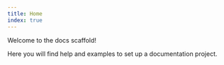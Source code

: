 ```yaml
---
title: Home
index: true
---
```

Welcome to the docs scaffold!

Here you will find help and examples to set up a documentation project.
